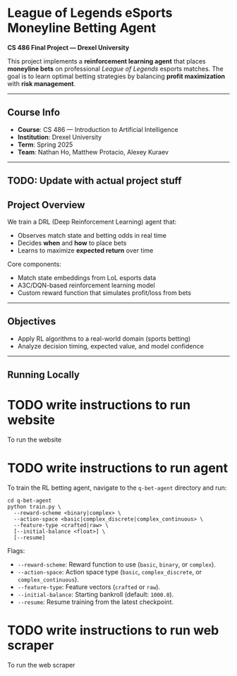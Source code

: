 # League of Legends eSports Moneyline Betting Agent

**CS 486 Final Project — Drexel University**

This project implements a **reinforcement learning agent** that places **moneyline bets** on professional _League of Legends_ esports matches. The goal is to learn optimal betting strategies by balancing **profit maximization** with **risk management**.

---

## Course Info

- **Course**: CS 486 — Introduction to Artificial Intelligence
- **Institution**: Drexel University
- **Term**: Spring 2025
- **Team**: Nathan Ho, Matthew Protacio, Alexey Kuraev

---

## TODO: Update with actual project stuff

## Project Overview

We train a DRL (Deep Reinforcement Learning) agent that:

- Observes match state and betting odds in real time
- Decides **when** and **how** to place bets
- Learns to maximize **expected return** over time

Core components:

- Match state embeddings from LoL esports data
- A3C/DQN-based reinforcement learning model
- Custom reward function that simulates profit/loss from bets

---

## Objectives

- Apply RL algorithms to a real-world domain (sports betting)
- Analyze decision timing, expected value, and model confidence

---

## Running Locally

# TODO write instructions to run website

To run the website

# TODO write instructions to run agent

To train the RL betting agent, navigate to the `q-bet-agent` directory and run:
  ```pwsh
  cd q-bet-agent
  python train.py \
    --reward-scheme <binary|complex> \
    --action-space <basic|complex_discrete|complex_continuous> \
    --feature-type <crafted|raw> \
    [--initial-balance <float>] \
    [--resume]
  ```

  Flags:
  - `--reward-scheme`: Reward function to use (`basic`, `binary`, or `complex`).
  - `--action-space`: Action space type (`basic`, `complex_discrete`, or `complex_continuous`).
  - `--feature-type`: Feature vectors (`crafted` or `raw`).
  - `--initial-balance`: Starting bankroll (default: `1000.0`).
  - `--resume`: Resume training from the latest checkpoint.

# TODO write instructions to run web scraper

To run the web scraper
